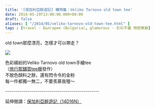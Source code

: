 ```yaml
---
title: '[保加利亞醉遊記] 購物篇：Veliko Tarnovo old town tee'
date: 2014-05-29T13:00:00.000+08:00
draft: false
aliases: [ "/2014/05/veliko-tarnovo-old-town-tee.html" ]
tags : [travel - България (Bulgaria), glamorous - 衫衫不盡 物慾無窮]
---
```


old town那麼漂亮，怎樣才可以帶走？  

[![](https://3.bp.blogspot.com/-AlKH4_NG8WY/XDsKKiQFtMI/AAAAAAAAFU8/3KvkcfbvFP4qBwhlnEPmtDVKGoAWk7cGwCLcBGAs/s640/14267538236_ffb1919262_z.jpg)](https://3.bp.blogspot.com/-AlKH4_NG8WY/XDsKKiQFtMI/AAAAAAAAFU8/3KvkcfbvFP4qBwhlnEPmtDVKGoAWk7cGwCLcBGAs/s1600/14267538236_ffb1919262_z.jpg)

色彩繽紛的Veliko Tarnovo old town手繪tee  
（[旅行那舖買tee癮](http://www.hidie.net/2013/11/day2-x.html)發作）  
不脫色顏料之餘，還有閃令令的金粉  
每一件都獨一無二，不要羨慕我喔～  
  
\-----------------------------------------------  
  
延伸閱讀：[保加利亞醉遊記（14D16N）](http://www.hidie.net/2014/06/14d16n.html)